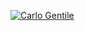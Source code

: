 <!-- Please don't remove this: Grab your social icons from https://github.com/carlsednaoui/gitsocial -->

<!-- display the social media buttons in your README -->


[![Carlo Gentile][6.1]][6]


<!-- links to social media icons -->
<!-- no need to change these -->

<!-- icons with padding -->

[6.1]: http://i.imgur.com/0o48UoR.png (github icon with padding)

<!-- icons without padding -->

[6.2]: http://i.imgur.com/9I6NRUm.png (github icon without padding)


<!-- links to your social media accounts -->
<!-- update these accordingly -->

[6]: http://www.github.com/carlogentile

<!-- Please don't remove this: Grab your social icons from https://github.com/carlsednaoui/gitsocial -->
